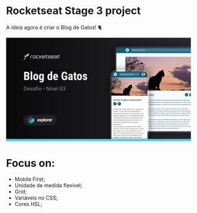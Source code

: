 # Rocketseat Stage 3 project

A ideia agora é criar o Blog de Gatos! 🐈‍

<img src="./assets/catblog-cover.png">

# Focus on:

- Mobile First;
- Unidade de medida flexível;
- Grid;
- Variáveis no CSS;
- Cores HSL;